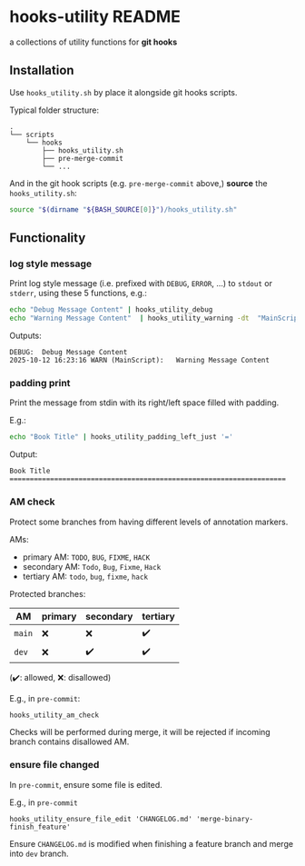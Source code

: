 # hooks-utility README

a collections of utility functions for **git hooks**

<!-- todo auto generate better commit/merge message -->
<!-- todo read configurations from env? -->
<!-- Fixme in _search_am_from_git_diff_cached
print lines, with format of line number & coloring AM -->
<!-- todo merge into main (i.e. release,)  make sure version is updated -->
<!-- todo utilize git submodule -->
<!-- Todo on efc, also make ensure file unchanged  -->










## Installation

Use `hooks_utility.sh` by place it alongside git hooks scripts.

Typical folder structure:

```
.
└── scripts
    └── hooks
        ├── hooks_utility.sh
        ├── pre-merge-commit
        └── ...
```

And in the git hook scripts (e.g. `pre-merge-commit` above,)
**source** the `hooks_utility.sh`:

```bash
source "$(dirname "${BASH_SOURCE[0]}")/hooks_utility.sh"
```















## Functionality

### log style message

Print log style message (i.e. prefixed with `DEBUG`, `ERROR`, ...)
to `stdout` or `stderr`, using these 5 functions, e.g.:

```bash
echo "Debug Message Content" | hooks_utility_debug 
echo "Warning Message Content"  | hooks_utility_warning -dt  "MainScript"
```

Outputs:

```
DEBUG:  Debug Message Content
2025-10-12 16:23:16 WARN (MainScript):   Warning Message Content
```





### padding print

Print the message from stdin with its right/left space filled with padding.

E.g.:

```bash
echo "Book Title" | hooks_utility_padding_left_just '='
```

Output:

```
Book Title  ====================================================================
```




### AM check

Protect some branches from having different levels of annotation markers.

AMs:

- primary AM: `TODO`, `BUG`, `FIXME`, `HACK`
- secondary AM: `Todo`, `Bug`, `Fixme`, `Hack`
- tertiary AM: `todo`, `bug`, `fixme`, `hack`

Protected branches:

| AM     | primary | secondary | tertiary |
|--------|---------|-----------|----------|
| `main` | ❌      | ❌        | ✔️       |
| `dev`  | ❌      | ✔️        | ✔️       |

(✔️: allowed, ❌: disallowed)

E.g., in `pre-commit`:

```
hooks_utility_am_check
```

Checks will be performed during merge,
it will be rejected if incoming branch contains disallowed AM.





### ensure file changed

In `pre-commit`, ensure some file is edited.

E.g., in `pre-commit`

```
hooks_utility_ensure_file_edit 'CHANGELOG.md' 'merge-binary-finish_feature'
```

Ensure `CHANGELOG.md` is modified when finishing a feature branch
and merge into `dev` branch.
